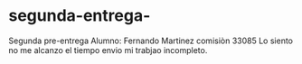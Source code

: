 # segunda-entrega-
Segunda pre-entrega
Alumno: Fernando Martinez
comisiòn 33085
Lo siento no me alcanzo el tiempo envio mi trabjao incompleto.
